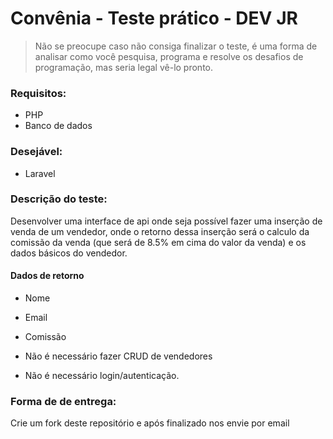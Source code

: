 # Convênia - Teste prático - DEV JR

> Não se preocupe caso não consiga finalizar o teste, é uma forma de analisar como você pesquisa, programa e resolve os desafios de programação, mas seria legal vê-lo pronto.

### Requisitos:
- PHP
- Banco de dados

### Desejável:
- Laravel

### Descrição do teste:

Desenvolver uma interface de api onde seja possível fazer uma inserção de venda de um vendedor, onde o retorno dessa inserção  será o calculo da comissão da venda (que será de 8.5% em cima do valor da venda) e os dados básicos do vendedor.

#### Dados de retorno
- Nome
- Email
- Comissão


- Não é necessário fazer CRUD de vendedores
- Não é necessário login/autenticação.

### Forma de de entrega:

Crie um fork deste repositório e após finalizado nos envie por email


